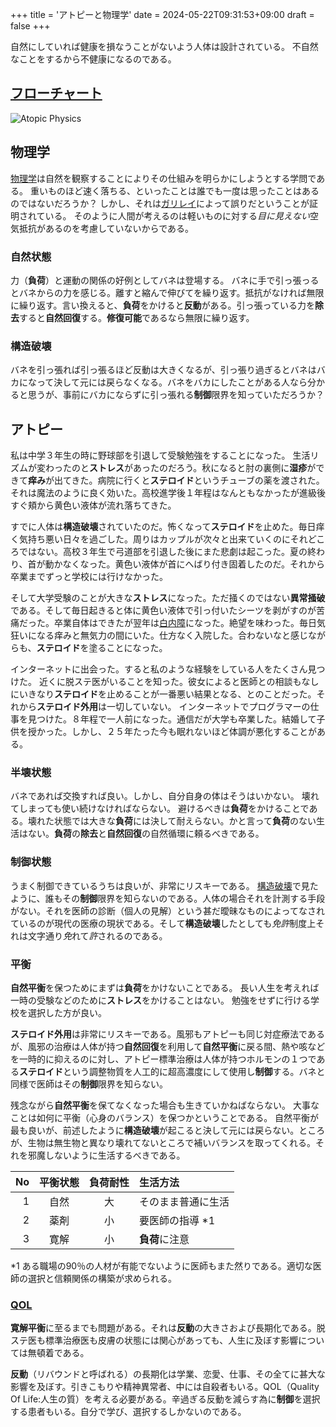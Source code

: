 +++
title = 'アトピーと物理学'
date = 2024-05-22T09:31:53+09:00
draft = false
+++

自然にしていれば健康を損なうことがないよう人体は設計されている。
不自然なことをするから不健康になるのである。

## [フローチャート](https://ja.wikipedia.org/wiki/%E3%83%95%E3%83%AD%E3%83%BC%E3%83%81%E3%83%A3%E3%83%BC%E3%83%88)
![Atopic Physics](/images/atopic_physics.png)  
    
## 物理学
[物理学](https://ja.wikipedia.org/wiki/%E7%89%A9%E7%90%86%E5%AD%A6)は自然を観察することによりその仕組みを明らかにしようとする学問である。
重いものほど速く落ちる、といったことは誰でも一度は思ったことはあるのではないだろうか？
しかし、それは[ガリレイ](https://ja.wikipedia.org/wiki/%E3%82%AC%E3%83%AA%E3%83%AC%E3%82%AA%E3%83%BB%E3%82%AC%E3%83%AA%E3%83%AC%E3%82%A4)によって誤りだということが証明されている。
そのように人間が考えるのは軽いものに対する*目に見えない*空気抵抗があるのを考慮していないからである。

### 自然状態
力（**負荷**）と運動の関係の好例としてバネは登場する。
バネに手で引っ張っるとバネからの力を感じる。離すと縮んで伸びてを繰り返す。抵抗がなければ無限に繰り返す。言い換えると、**負荷**をかけると**反動**がある。引っ張っている力を**除去**すると**自然回復**する。**修復可能**であるなら無限に繰り返す。

### 構造破壊
バネを引っ張れば引っ張るほど反動は大きくなるが、引っ張り過ぎるとバネはバカになって決して元には戻らなくなる。バネをバカにしたことがある人なら分かると思うが、事前にバカにならずに引っ張れる**制御**限界を知っていただろうか？
    
## アトピー
私は中学３年生の時に野球部を引退して受験勉強をすることになった。
生活リズムが変わったのと**ストレス**があったのだろう。秋になると肘の裏側に**湿疹**ができて**痒み**が出てきた。病院に行くと**ステロイド**というチューブの薬を渡された。それは魔法のように良く効いた。高校進学後１年程はなんともなかったが進級後すぐ頬から黄色い液体が流れ落ちてきた。  

すでに人体は**構造破壊**されていたのだ。怖くなって**ステロイド**を止めた。毎日痒く気持ち悪い日々を過ごした。周りはカップルが次々と出来ていくのにそれどころではない。高校３年生で弓道部を引退した後にまた悲劇は起こった。夏の終わり、首が動かなくなった。黄色い液体が首にへばり付き固着したのだ。それから卒業までずっと学校には行けなかった。  

そして大学受験のことが大きな**ストレス**になった。ただ掻くのではない**異常掻破**である。そして毎日起きると体に黄色い液体で引っ付いたシーツを剥がすのが苦痛だった。卒業自体はできたが翌年は[白内障](https://ja.wikipedia.org/wiki/%E7%99%BD%E5%86%85%E9%9A%9C)になった。絶望を味わった。毎日気狂いになる痒みと無気力の間にいた。仕方なく入院した。合わないなと感じながらも、**ステロイド**を塗ることになった。  

インターネットに出会った。すると私のような経験をしている人をたくさん見つけた。
近くに脱ステ医がいることを知った。彼女によると医師との相談もなしにいきなり**ステロイド**を止めることが一番悪い結果となる、とのことだった。それから**ステロイド外用**は一切していない。
インターネットでプログラマーの仕事を見つけた。８年程で一人前になった。通信だが大学も卒業した。結婚して子供を授かった。しかし、２５年たった今も眠れないほど体調が悪化することがある。

### 半壊状態
バネであれば交換すれば良い。しかし、自分自身の体はそうはいかない。
壊れてしまっても使い続けなければならない。
避けるべきは**負荷**をかけることである。壊れた状態では大きな**負荷**には決して耐えらない。かと言って**負荷**のない生活はない。**負荷**の**除去**と**自然回復**の自然循環に頼るべきである。

### 制御状態
うまく制御できているうちは良いが、非常にリスキーである。
[構造破壊](#構造破壊)で見たように、誰もその**制御**限界を知らないのである。人体の場合それを計測する手段がない。それを医師の診断（個人の見解）という甚だ曖昧なものによってなされているのが現代の医療の現状である。そして**構造破壊**したとしても*免許*制度上それは文字通り*免*れて*許*されるのである。

### 平衡
**自然平衡**を保つためにまずは**負荷**をかけないことである。
長い人生を考えれば一時の受験などのために**ストレス**をかけることはない。
勉強をせずに行ける学校を選択した方が良い。  

**ステロイド外用**は非常にリスキーである。風邪もアトピーも同じ対症療法であるが、風邪の治療は人体が持つ**自然回復**を利用して**自然平衡**に戻る間、熱や咳などを一時的に抑えるのに対し、アトピー標準治療は人体が持つホルモンの１つである**ステロイド**という調整物質を人工的に超高濃度にして使用し**制御**する。バネと同様で医師はその**制御**限界を知らない。

残念ながら**自然平衡**を保てなくなった場合も生きていかねばならない。
大事なことは如何に平衡（心身のバランス）を保つかということである。
自然平衡が最も良いが、前述したように**構造破壊**が起こると決して元には戻らない。ところが、生物は無生物と異なり壊れてないところで補いバランスを取ってくれる。それを邪魔しないように生活するべきである。

|No|平衡状態|負荷耐性|生活方法|
|--:|:--:|:--:|:--|
|1|自然|大|そのまま普通に生活|
|2|薬剤|小|要医師の指導 *1|
|3|寛解|小|**負荷**に注意|

*1 ある職場の90％の人材が有能でないように医師もまた然りである。適切な医師の選択と信頼関係の構築が求められる。

### [QOL](https://ja.wikipedia.org/wiki/%E3%82%AF%E3%82%AA%E3%83%AA%E3%83%86%E3%82%A3%E3%83%BB%E3%82%AA%E3%83%96%E3%83%BB%E3%83%A9%E3%82%A4%E3%83%95)
**寛解平衡**に至るまでも問題がある。それは**反動**の大きさおよび長期化である。脱ステ医も標準治療医も皮膚の状態には関心があっても、人生に及ぼす影響については無頓着である。  

**反動**（リバウンドと呼ばれる）の長期化は学業、恋愛、仕事、その全てに甚大な影響を及ぼす。引きこもりや精神異常者、中には自殺者もいる。QOL（Quality Of Life:人生の質）を考える必要がある。辛過ぎる反動を減らす為に**制御**を選択する患者もいる。自分で学び、選択するしかないのである。


